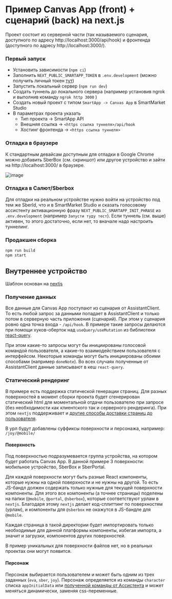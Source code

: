 # Пример Canvas App (front) + сценарий (back) на next.js

Проект состоит из серверной части (так называемого сценария, доступного по адресу http://localhost:3000/api/hook) и фронтенда (доступного по адресу http://localhost:3000/).

### Первый запуск
- Установить зависимости (`npm ci`)
- Заполнить `NEXT_PUBLIC_SMARTAPP_TOKEN` в `.env.development` (можно получить личный токен [тут](https://developers.sber.ru/studio/settings/emulator))
- Запустить локальный сервер (`npm run dev`)
- Создать туннель до локального сервера (например установив ngrok и выполнив команду `ngrok http 3000` )
- Создать новый проект с типом `SmartApp -> Canvas App` в SmartMarket Studio
- В параметрах проекта указать
  - Тип проекта -> SmartApp API
  - Внешняя ссылка -> `<https ссылка туннеля>/api/hook`
  - Хостинг фронтенда -> `<https ссылка туннеля>`

### Отладка в браузере
К стандартным девайсам доступным для отладки в Google Chrome можно добавить SberBox (см. скриншот) или другое устройство и зайти на http://localhost:3000/ в браузере.

![image](https://user-images.githubusercontent.com/17454987/169296718-602a6ac3-140c-4918-870c-55b5126f02f6.png)

### Отладка в Салют/Sberbox

Для отладки на реальном устройстве нужно войти на устройство под тем же SberId, что и в SmartMarket Studio и сказать голосовому ассистенту активационную фразу `NEXT_PUBLIC_SMARTAPP_INIT_PHRASE` из `.env.development` (например `Запусти туду тест`). Если туннель (см. выше) активен, то этого достаточно, если нет, то вначале надо настроить туннелинг.

### Продакшен сборка

```bash
npm run build
npm start
```
## Внутреннее устройство

Шаблон основан на [nextjs](https://nextjs.org/)

### Получение данных

Все данные для Canvas App поступают из сценария от AssistantClient. То есть любой запрос за данными попадает в AssistantClient и только потом в серверную часть приложения (сценарий). При этом у сценария ровно одна точка входа - `/api/hook`. В примере такие запросы делаются при помощи хуков-оберток над `useQuery/useMutation` из библиотеки [react-query](https://react-query.tanstack.com/overview).

При этом какие-то запросы могут бы инициированы голосовой командой пользователя, а какие-то взаимодействием пользователя с интерфейсом. Некоторые команды могут быть инициированы обоими способами (например `doneNote`). Во всех случаях полученные от AssistantClient данные записывают в кеш `react-query`.

### Статический рендеринг

В примере есть поддержка статической генерации страниц. Для разных поверхностей в момент сборки проекта будет сгенерирован статический html для моментальной отдачи пользователю при запросе (без необходимости как клиентского так и серверного рендеринга). При этом `nextjs` поддерживает и [другие способы доставки страниц до пользователя](https://nextjs.org/docs/basic-features/data-fetching/overview).

В урл будут добавлены суффиксы поверхности и персонажа, например: `/joy/@mobile/`

#### Поверхность

Под поверхностью подразумевается группа устройства, на котором будет работать Canvas App. В данной примере 3 поверхности: мобильное устройство, SberBox и SberPortal.

Для каждой поверхности могут быть разные React компоненты, которые нужны на одной поверхности и не нужны на другой. То есть JS-бандл должен содержать только нужные для текущей поверхности компоненты. Для этого все компоненты (а точнее страницы) поделены на папки (`@mobile`, `@portal`, `@sberbox`), которые соответствуют урлам в `nextjs`. Благодаря этому `nextjs` делает код-сплиттинг по поверхностям (урлам), и компоненты для `@sberbox` не окажутся в JS-бандле для `@mobile`.

Каждая страница в такой директории будет импортировать только необходимые для данной платформы компоненты, избегая импорта, а значит и загрузки, компонентов других поверхностей.

В пример уникальных для поверхности файлов нет, но в реальных проектах они могут появится.

#### Персонаж

Персонаж выбирается пользователем и может быть одним из трех заданных (`eva`, `sber`, `joy`). Персонаж определяется из команды `character` списка `appInitialData` или [полученной  команды от Ассистента](https://github.com/salute-developers/salutejs-client#assistantcharactercommand) и может меняться динамически, заменяя css-переменные.